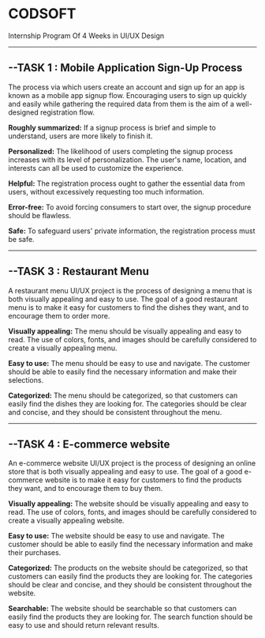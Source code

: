 # CODSOFT

Internship Program Of 4 Weeks in UI/UX Design 

-----------------------------------------------------
--**TASK 1** : **Mobile Application Sign-Up Process**
-----------------------------------------------------

The process via which users create an account and sign up for an app is known as a mobile app signup flow. Encouraging users to sign up quickly and easily while gathering the required data from them is the aim of a well-designed registration flow.  

**Roughly summarized:** If a signup process is brief and simple to understand, users are more likely to finish it. 

**Personalized:** The likelihood of users completing the signup process increases with its level of personalization. The user's name, location, and interests can all be used to customize the experience.

**Helpful:** The registration process ought to gather the essential data from users, without excessively requesting too much information. 

**Error-free:** To avoid forcing consumers to start over, the signup procedure should be flawless. 

**Safe:** To safeguard users' private information, the registration process must be safe.


-----------------------------------
--**TASK 3** : **Restaurant Menu**
-----------------------------------

A restaurant menu UI/UX project is the process of designing a menu that is both visually appealing and easy to use. The goal of a good restaurant menu is to make it easy for customers to find the dishes they want, and to encourage them to order more.

**Visually appealing:** The menu should be visually appealing and easy to read. The use of colors, fonts, and images should be carefully considered to create a visually appealing menu.

**Easy to use:** The menu should be easy to use and navigate. The customer should be able to easily find the necessary information and make their selections.

**Categorized:** The menu should be categorized, so that customers can easily find the dishes they are looking for. The categories should be clear and concise, and they should be consistent throughout the menu.


-------------------------------------
--**TASK 4** : **E-commerce website**
-------------------------------------

An e-commerce website UI/UX project is the process of designing an online store that is both visually appealing and easy to use. The goal of a good e-commerce website is to make it easy for customers to find the products they want, and to encourage them to buy them.

**Visually appealing:** The website should be visually appealing and easy to read. The use of colors, fonts, and images should be carefully considered to create a visually appealing website.

**Easy to use:** The website should be easy to use and navigate. The customer should be able to easily find the necessary information and make their purchases.

**Categorized:** The products on the website should be categorized, so that customers can easily find the products they are looking for. The categories should be clear and concise, and they should be consistent throughout the website.

**Searchable:** The website should be searchable so that customers can easily find the products they are looking for. The search function should be easy to use and should return relevant results.
